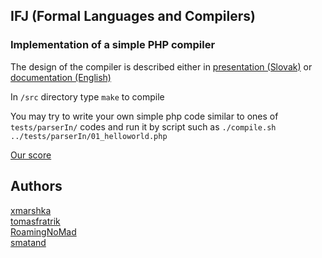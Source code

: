 ## IFJ (Formal Languages and Compilers)
### Implementation of a simple PHP compiler

The design of the compiler is described either in [presentation (Slovak)](https://github.com/smatand/ifj2022/blob/main/doc/presentation.pdf) or [documentation (English)](https://github.com/smatand/ifj2022/blob/main/doc/IFJ.pdf)

In `/src` directory type `make` to compile

You may try to write your own simple php code similar to ones of `tests/parserIn/` codes and run it by script such as `./compile.sh ../tests/parserIn/01_helloworld.php`

[Our score](https://github.com/smatand/ifj2022/blob/main/hodnoceni.txt)

Authors
-
[xmarshka](https://github.com/xmarshka)  
[tomasfratrik](https://github.com/tomasfratrik)  
[RoamingNoMad](https://github.com/RoamingNoMaD)  
[smatand](https://github.com/smatand)  
